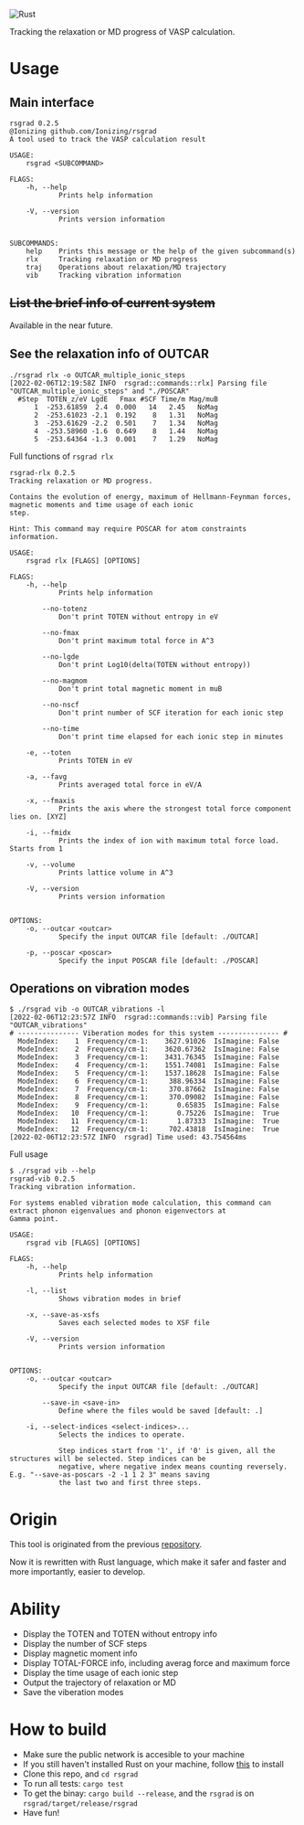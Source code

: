 ![Rust](https://github.com/Ionizing/rsgrad/workflows/Rust/badge.svg)

Tracking the relaxation or MD progress of VASP calculation.

# Usage

## Main interface

```
rsgrad 0.2.5
@Ionizing github.com/Ionizing/rsgrad
A tool used to track the VASP calculation result

USAGE:
    rsgrad <SUBCOMMAND>

FLAGS:
    -h, --help
            Prints help information

    -V, --version
            Prints version information


SUBCOMMANDS:
    help    Prints this message or the help of the given subcommand(s)
    rlx     Tracking relaxation or MD progress
    traj    Operations about relaxation/MD trajectory
    vib     Tracking vibration information
```

## ~~List the brief info of current system~~

Available in the near future.

## See the relaxation info of OUTCAR

```
./rsgrad rlx -o OUTCAR_multiple_ionic_steps
[2022-02-06T12:19:58Z INFO  rsgrad::commands::rlx] Parsing file "OUTCAR_multiple_ionic_steps" and "./POSCAR"
  #Step  TOTEN_z/eV LgdE   Fmax #SCF Time/m Mag/muB
      1  -253.61859  2.4  0.000   14   2.45   NoMag
      2  -253.61023 -2.1  0.192    8   1.31   NoMag
      3  -253.61629 -2.2  0.501    7   1.34   NoMag
      4  -253.58960 -1.6  0.649    8   1.44   NoMag
      5  -253.64364 -1.3  0.001    7   1.29   NoMag
```

Full functions of `rsgrad rlx`

```
rsgrad-rlx 0.2.5
Tracking relaxation or MD progress.

Contains the evolution of energy, maximum of Hellmann-Feynman forces, magnetic moments and time usage of each ionic
step.

Hint: This command may require POSCAR for atom constraints information.

USAGE:
    rsgrad rlx [FLAGS] [OPTIONS]

FLAGS:
    -h, --help
            Prints help information

        --no-totenz
            Don't print TOTEN without entropy in eV
    
        --no-fmax
            Don't print maximum total force in A^3
    
        --no-lgde
            Don't print Log10(delta(TOTEN without entropy))
    
        --no-magmom
            Don't print total magnetic moment in muB
    
        --no-nscf
            Don't print number of SCF iteration for each ionic step
    
        --no-time
            Don't print time elapsed for each ionic step in minutes
    
    -e, --toten
            Prints TOTEN in eV
    
    -a, --favg
            Prints averaged total force in eV/A
    
    -x, --fmaxis
            Prints the axis where the strongest total force component lies on. [XYZ]
    
    -i, --fmidx
            Prints the index of ion with maximum total force load. Starts from 1
    
    -v, --volume
            Prints lattice volume in A^3
    
    -V, --version
            Prints version information


OPTIONS:
    -o, --outcar <outcar>
            Specify the input OUTCAR file [default: ./OUTCAR]

    -p, --poscar <poscar>
            Specify the input POSCAR file [default: ./POSCAR]

```


## Operations on vibration modes

```
$ ./rsgrad vib -o OUTCAR_vibrations -l
[2022-02-06T12:23:57Z INFO  rsgrad::commands::vib] Parsing file "OUTCAR_vibrations"
# --------------- Viberation modes for this system --------------- #
  ModeIndex:    1  Frequency/cm-1:    3627.91026  IsImagine: False
  ModeIndex:    2  Frequency/cm-1:    3620.67362  IsImagine: False
  ModeIndex:    3  Frequency/cm-1:    3431.76345  IsImagine: False
  ModeIndex:    4  Frequency/cm-1:    1551.74081  IsImagine: False
  ModeIndex:    5  Frequency/cm-1:    1537.18628  IsImagine: False
  ModeIndex:    6  Frequency/cm-1:     388.96334  IsImagine: False
  ModeIndex:    7  Frequency/cm-1:     370.87662  IsImagine: False
  ModeIndex:    8  Frequency/cm-1:     370.09082  IsImagine: False
  ModeIndex:    9  Frequency/cm-1:       0.65835  IsImagine: False
  ModeIndex:   10  Frequency/cm-1:       0.75226  IsImagine:  True
  ModeIndex:   11  Frequency/cm-1:       1.87333  IsImagine:  True
  ModeIndex:   12  Frequency/cm-1:     702.43818  IsImagine:  True
[2022-02-06T12:23:57Z INFO  rsgrad] Time used: 43.754564ms
```

Full usage

```
$ ./rsgrad vib --help
rsgrad-vib 0.2.5
Tracking vibration information.

For systems enabled vibration mode calculation, this command can extract phonon eigenvalues and phonon eigenvectors at
Gamma point.

USAGE:
    rsgrad vib [FLAGS] [OPTIONS]

FLAGS:
    -h, --help
            Prints help information

    -l, --list
            Shows vibration modes in brief
    
    -x, --save-as-xsfs
            Saves each selected modes to XSF file
    
    -V, --version
            Prints version information


OPTIONS:
    -o, --outcar <outcar>
            Specify the input OUTCAR file [default: ./OUTCAR]

        --save-in <save-in>
            Define where the files would be saved [default: .]
    
    -i, --select-indices <select-indices>...
            Selects the indices to operate.
    
            Step indices start from '1', if '0' is given, all the structures will be selected. Step indices can be
            negative, where negative index means counting reversely. E.g. "--save-as-poscars -2 -1 1 2 3" means saving
            the last two and first three steps.
```


# Origin

This tool is originated from the previous [repository](https://github.com/Ionizing/usefultools-for-vasp).

Now it is rewritten with Rust language, which make it safer and faster and more importantly, easier to develop.

# Ability

- Display the TOTEN and TOTEN without entropy info
- Display the number of SCF steps
- Display magnetic moment info
- Display TOTAL-FORCE info, including averag force and maximum force
- Display the time usage of each ionic step
- Output the trajectory of relaxation or MD
- Save the viberation modes

# How to build

- Make sure the public network is accesible to your machine
- If you still haven't installed Rust on your machine, follow [this](https://www.rust-lang.org/tools/install) to install
- Clone this repo, and `cd rsgrad`
- To run all tests: `cargo test`
- To get the binay: `cargo build --release`, and the `rsgrad` is on `rsgrad/target/release/rsgrad`
- Have fun!
